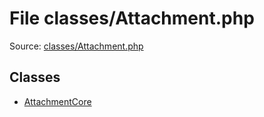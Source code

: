 File classes/Attachment.php
=========

Source: [classes/Attachment.php](https://github.com/PrestaShop/PrestaShop/blob/1.5.0.15/classes/Attachment.php)


Classes
-------

* [AttachmentCore](class.AttachmentCore.md)

